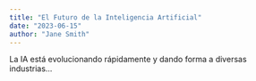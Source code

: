 ```yaml
---
title: "El Futuro de la Inteligencia Artificial"
date: "2023-06-15"
author: "Jane Smith"
---
```


La IA está evolucionando rápidamente y dando forma a diversas industrias...

